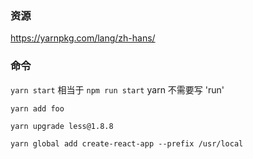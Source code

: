 ### 资源

https://yarnpkg.com/lang/zh-hans/

### 命令

`yarn start` 相当于 `npm run start`  yarn 不需要写 'run'

`yarn add foo`

`yarn upgrade less@1.8.8`  

```
yarn global add create-react-app --prefix /usr/local
```

